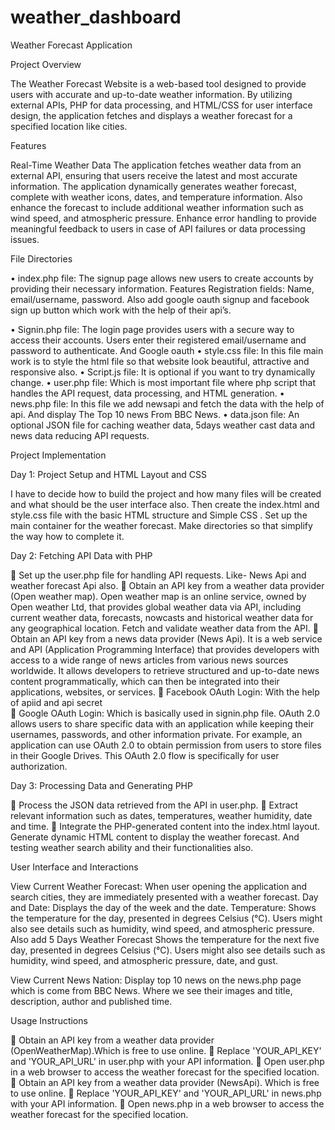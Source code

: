 # weather_dashboard
Weather Forecast Application


 Project Overview

The Weather Forecast Website is a web-based tool designed to provide users with accurate and up-to-date weather information. By utilizing external APIs, PHP for data processing, and HTML/CSS for user interface design, the application fetches and displays a weather forecast for a specified location like cities.

Features

Real-Time Weather Data
The application fetches weather data from an external API, ensuring that users receive the latest and most accurate information. The application dynamically generates weather forecast, complete with weather icons, dates, and temperature information.
 Also enhance the forecast to include additional weather information such as wind speed, and atmospheric pressure. Enhance error handling to provide meaningful feedback to users in case of API failures or data processing issues.

 File Directories

•	index.php file: The signup page allows new users to create accounts by providing their necessary information.
Features
Registration fields: Name, email/username, password. Also add google  oauth signup and facebook sign up button which work with the help of their api’s. 

•	Signin.php file: The login page provides users with a secure way to access their accounts. Users enter their registered email/username and password to authenticate. And Google oauth
•	style.css file: In this file main work is to style the html file so that website look beautiful, attractive and responsive also.
•	Script.js file: It is optional if you want to try dynamically change.
•	user.php file: Which is most important file where php script that handles the API request, data processing, and HTML generation. 
•	news.php file: In this file we add newsapi and fetch the data with the help of api. And display The Top 10 news From BBC News.
•	data.json file: An optional JSON file for caching weather data, 5days weather cast data and  news data reducing API requests.


 Project Implementation

Day 1: Project Setup and HTML Layout and CSS 

I have to decide how to build the project and how many files will be created and what should be the user interface also. Then create the index.html and style.css  file with the basic HTML structure and Simple CSS . Set up the main container for the weather forecast. Make directories so that simplify the way how to complete it. 

Day 2: Fetching API Data with PHP 

	Set up the user.php file for handling API requests. Like- News Api and weather forecast Api also.
	Obtain an API key from a weather data provider (Open weather map). Open weather map is an online service, owned by Open weather Ltd, that provides global weather data via API, including current weather data, forecasts, nowcasts and historical weather data for any geographical location. Fetch and validate weather data from the API.
	Obtain an API key from a news data provider (News Api). It is a web service and API (Application Programming Interface) that provides developers with access to a wide range of news articles from various news sources worldwide. It allows developers to retrieve structured and up-to-date news content programmatically, which can then be integrated into their applications, websites, or services.
	Facebook OAuth Login: With the help of apiid and api secret  
	 Google OAuth Login: Which is basically used in signin.php file. OAuth 2.0 allows users to share specific data with an application while keeping their usernames, passwords, and other information private. For example, an application can use OAuth 2.0 to obtain permission from users to store files in their Google Drives. This OAuth 2.0 flow is specifically for user authorization.


Day 3: Processing Data and Generating PHP

	Process the JSON data retrieved from the API in user.php.
	Extract relevant information such as dates, temperatures, weather humidity, date and time.
	Integrate the PHP-generated content into the index.html layout. Generate dynamic HTML content to display the weather forecast. And  testing weather search ability and their functionalities also.

User Interface and Interactions

View Current Weather Forecast:
When user opening the application and search cities, they are immediately presented with a weather forecast.
Day and Date: Displays the day of the week and the date. 
Temperature: Shows the temperature for the day, presented in degrees Celsius (°C). Users might also see details such as humidity, wind speed, and atmospheric pressure.
Also add 5 Days Weather Forecast Shows the temperature for the next five day, presented in degrees Celsius (°C). Users might also see details such as humidity, wind speed, and atmospheric pressure, date, and gust.

View Current News Nation:
	Display top 10 news on the news.php page which is come from BBC News. Where we see their images and title, description, author and published time.   



Usage Instructions

	Obtain an API key from a weather data provider (OpenWeatherMap).Which is free to use online.
	Replace 'YOUR_API_KEY' and 'YOUR_API_URL' in user.php with your API information.
	Open user.php in a web browser to access the weather forecast for the specified location.
	Obtain an API key from a weather data provider (NewsApi). Which is free to use online.
	Replace 'YOUR_API_KEY' and 'YOUR_API_URL' in news.php with your API information.
	Open news.php in a web browser to access the weather forecast for the specified location.




